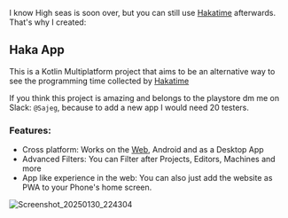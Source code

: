 I know High seas is soon over, but you can still use [Hakatime](https://waka.hackclub.com) afterwards. That's why I created:

## Haka App

This is a Kotlin Multiplatform project that aims to be an alternative way to see the programming time collected by [Hakatime](https://waka.hackclub.com)

If you think this project is amazing and belongs to the playstore dm me on Slack: ```@Sajeg```, because to add a new app I would need 20 testers.

### Features:
* Cross platform: Works on the [Web](https://haka.sajeg.org), Android and as a Desktop App
* Advanced Filters: You can Filter after Projects, Editors, Machines and more
* App like experience in the web: You can also just add the website as PWA to your Phone's home screen.
  
![Screenshot_20250130_224304](https://github.com/user-attachments/assets/575f6596-bd6d-421d-ba02-5002181b6274)
